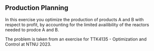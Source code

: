 ## Production Planning

In this exercise you optimize the production of products A and B with respect to profit, by accounting for the limited availibility of the reactors needed to prodce A and B.

The problem is taken from an exercise for TTK4135 - Optimization and Control at NTNU 2023.
